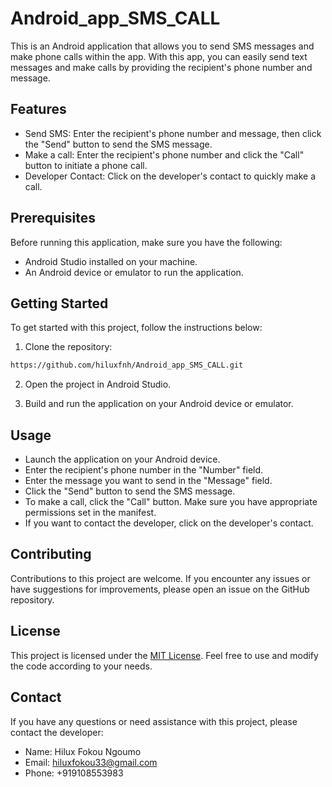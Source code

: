 # Android_app_SMS_CALL

This is an Android application that allows you to send SMS messages and make phone calls within the app. With this app, you can easily send text messages and make calls by providing the recipient's phone number and message.

## Features

- Send SMS: Enter the recipient's phone number and message, then click the "Send" button to send the SMS message.
- Make a call: Enter the recipient's phone number and click the "Call" button to initiate a phone call.
- Developer Contact: Click on the developer's contact to quickly make a call.

## Prerequisites

Before running this application, make sure you have the following:

- Android Studio installed on your machine.
- An Android device or emulator to run the application.

## Getting Started

To get started with this project, follow the instructions below:

1. Clone the repository:

```bash
https://github.com/hiluxfnh/Android_app_SMS_CALL.git
```

2. Open the project in Android Studio.

3. Build and run the application on your Android device or emulator.

## Usage

- Launch the application on your Android device.
- Enter the recipient's phone number in the "Number" field.
- Enter the message you want to send in the "Message" field.
- Click the "Send" button to send the SMS message.
- To make a call, click the "Call" button. Make sure you have appropriate permissions set in the manifest.
- If you want to contact the developer, click on the developer's contact.

## Contributing

Contributions to this project are welcome. If you encounter any issues or have suggestions for improvements, please open an issue on the GitHub repository.

## License

This project is licensed under the [MIT License](LICENSE). Feel free to use and modify the code according to your needs.

## Contact

If you have any questions or need assistance with this project, please contact the developer:

- Name: Hilux Fokou Ngoumo
- Email: hiluxfokou33@gmail.com
- Phone: +919108553983
